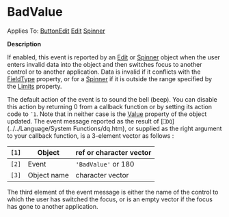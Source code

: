 




<h1 class="heading"><span class="name">BadValue</span></h1>

Applies To: [ButtonEdit](../a-z/buttonedit.md) [Edit](../a-z/edit.md) [Spinner](../a-z/spinner.md)


**Description**


If enabled, this event is reported by an [Edit](../a-z/edit.md) or [Spinner](../a-z/spinner.md) object  when the user enters invalid data into the object and then switches focus to another control or to another application.  Data is invalid if it conflicts with the [FieldType](../a-z/fieldtype.md) property, or for a [Spinner](../a-z/spinner.md) if it is outside the range specified by the [Limits](../a-z/limits.md) property.


The default action of the event is to sound the bell (beep). You can disable this action by returning 0 from a callback function or by setting its action code to `¯1`. Note that in neither case is the [Value](../a-z/value.md) property of the object updated. The event message reported as the result of [`⎕DQ`](../../Language/System Functions/dq.htm), or supplied as the right argument to your callback function, is a 3-element vector as follows :


| `[1]` | Object | ref or character vector |
| --- | --- | ---  |
| `[2]` | Event | `'BadValue'` or 180 |
| `[3]` | Object name | character vector |


The third element of the event message is either the name of the control to which the user has switched the focus, or is an empty vector if the focus has gone to another application.



